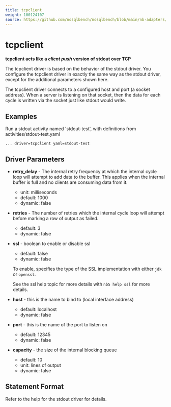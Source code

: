 ```yaml
---
title: tcpclient
weight: 100124107
source: https://github.com/nosqlbench/nosqlbench/blob/main/nb-adapters/adapter-tcp/src/main/resources/tcpclient.md
---
```

# tcpclient

**tcpclient acts like a _client push_ version of stdout over TCP**

The tcpclient driver is based on the behavior of the stdout driver. You configure the tcpclient driver in exactly the
same way as the stdout driver, except for the additional parameters shown here.

The tcpclient driver connects to a configured host and port (a socket address). When a server is listening on that socket,
then the data for each cycle is written via the socket just like stdout would write.

## Examples

Run a stdout activity named 'stdout-test', with definitions from activities/stdout-test.yaml


    ... driver=tcpclient yaml=stdout-test

## Driver Parameters

- **retry_delay** - The internal retry frequency at which the internal cycle loop will attempt to add data to the
  buffer. This applies when the internal buffer is full and no clients are consuming data from it.
  - unit: milliseconds
  - default: 1000
  - dynamic: false
- **retries** - The number of retries which the internal cycle loop will attempt before marking a row of output as
  failed.
  - default: 3
  - dynamic: false

- **ssl** - boolean to enable or disable ssl
  - default: false
  - dynamic: false

  To enable, specifies the type of the SSL implementation with either `jdk` or `openssl`.

  See the ssl help topic for more details with `nb5 help ssl` for more details.

- **host** - this is the name to bind to (local interface address)
  - default: localhost
  - dynamic: false
- **port** - this is the name of the port to listen on
  - default: 12345
  - dynamic: false
- **capacity** - the size of the internal blocking queue
  - default: 10
  - unit: lines of output
  - dynamic: false

## Statement Format

Refer to the help for the stdout driver for details.
